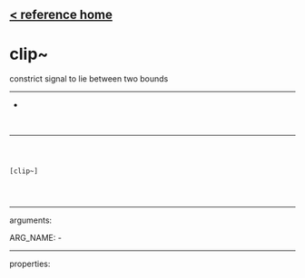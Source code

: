 [< reference home](index.html)
---

# clip~


constrict signal to lie between two bounds

---

-
<br>


---


```



[clip~]


            
```

---
arguments:

ARG_NAME: -<br>

---
properties:


